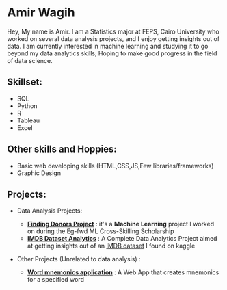 # Amir Wagih
Hey, My name is Amir. 
I am a Statistics major at FEPS, Cairo University who worked on several data analysis projects, and I enjoy getting insights out of data. I am currently interested in machine learning and studying it to go beyond my data analytics skills; Hoping to make good progress in the field of data science.

## Skillset: 
- SQL
- Python 
- R
- Tableau
- Excel
## Other skills and Hoppies:
- Basic web developing skills (HTML,CSS,JS,Few libraries/frameworks)
- Graphic Design

## Projects:

- Data Analysis Projects:
  - [**Finding Donors Project**](https://github.com/AmirWagih1/finding_donors) : it's a **Machine Learning** project I worked on during the Eg-fwd ML Cross-Skilling Scholarship
  - [**IMDB Dataset Analytics**](https://github.com/AmirWagih1/imdb-movie-dataset-analytics) : A Complete Data Analytics Project aimed at getting insights out of an [IMDB dataset](https://www.kaggle.com/datasets/ngochieunguyen/imdb-extensive) I found on kaggle

- Other Projects (Unrelated to data analysis) :
  - [**Word mnemonics application**](https://github.com/AmirWagih1/word_mnemonics_project) : A Web App that creates mnemonics for a specified word



